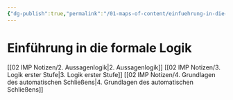 ```yaml
---
{"dg-publish":true,"permalink":"/01-maps-of-content/einfuehrung-in-die-formale-logik/","dgHomeLink":true,"dgPassFrontmatter":false}
---
```


# Einführung in die formale Logik
[[02 IMP Notizen/2. Aussagenlogik|2. Aussagenlogik]]
[[02 IMP Notizen/3. Logik erster Stufe|3. Logik erster Stufe]]
[[02 IMP Notizen/4. Grundlagen des automatischen Schließens|4. Grundlagen des automatischen Schließens]]